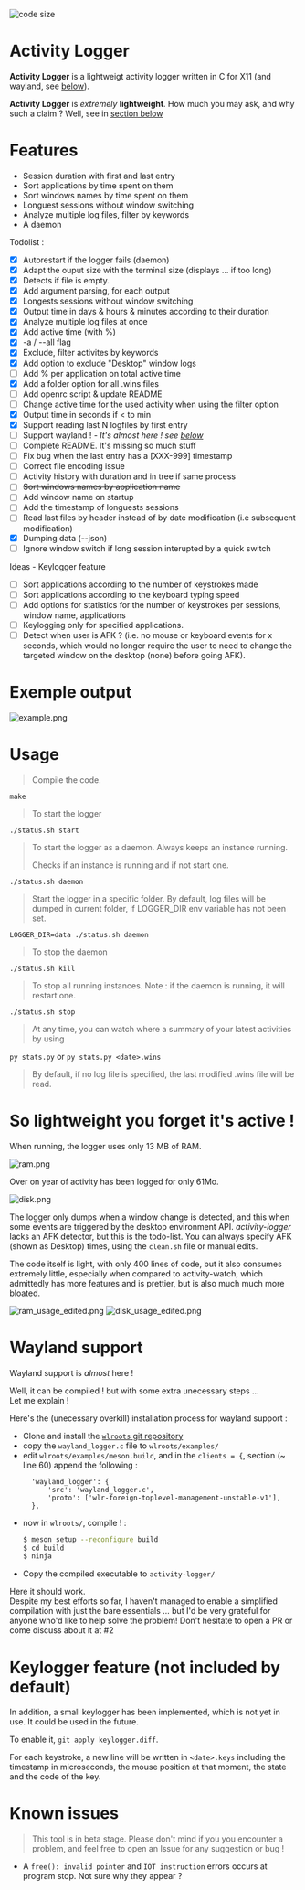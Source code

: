 ![code size](https://img.shields.io/github/languages/code-size/fm16191/activity-logger?style=flat)
# Activity Logger

**Activity Logger** is a lightweigt activity logger written in C for X11 (and wayland, see [below](#wayland-support)).

**Activity Logger** is *extremely* **lightweight**. How much you may ask, and why such a claim ? Well, see in [section below](#so-lightweight-you-forget-its-active)


# Features

- Session duration with first and last entry
- Sort applications by time spent on them
- Sort windows names by time spent on them
- Longuest sessions without window switching
- Analyze multiple log files, filter by keywords
- A daemon

Todolist : 
- [x] Autorestart if the logger fails (daemon)
- [x] Adapt the ouput size with the terminal size (displays ... if too long)
- [x] Detects if file is empty.
- [x] Add argument parsing, for each output
- [x] Longests sessions without window switching
- [x] Output time in days & hours & minutes according to their duration
- [x] Analyze multiple log files at once
- [x] Add active time (with %)
- [x] -a / --all flag
- [x] Exclude, filter activites by keywords
- [x] Add option to exclude "Desktop" window logs
- [ ] Add % per application on total active time
- [x] Add a folder option for all .wins files
- [ ] Add openrc script & update README
- [ ] Change active time for the used activity when using the filter option
- [x] Output time in seconds if < to  min
- [x] Support reading last N logfiles by first entry
- [ ] Support wayland ! *- It's almost here ! see [below](#wayland-support)*
- [ ] Complete README. It's missing so much stuff
- [ ] Fix bug when the last entry has a [XXX-999] timestamp
- [ ] Correct file encoding issue
- [ ] Activity history with duration and in tree if same process
- [ ] ~~Sort windows names by application name~~
- [ ] Add window name on startup
- [ ] Add the timestamp of longuests sessions
- [ ] Read last files by header instead of by date modification (i.e subsequent modification)
- [x] Dumping data (--json)
- [ ] Ignore window switch if long session interupted by a quick switch

Ideas - Keylogger feature
- [ ] Sort applications according to the number of keystrokes made
- [ ] Sort applications according to the keyboard typing speed
- [ ] Add options for statistics for the number of keystrokes per sessions, window name, applications
- [ ] Keylogging only for specified applications.
- [ ] Detect when user is AFK ? (i.e. no mouse or keyboard events for x seconds, which would no longer require the user to need to change the targeted window on the desktop (none) before going AFK).

# Exemple output

![example.png](example.png)

# Usage

> Compile the code.

`make`

> To start the logger

`./status.sh start`

> To start the logger as a daemon. Always keeps an instance running.
> 
> Checks if an instance is running and if not start one.

`./status.sh daemon`

> Start the logger in a specific folder. By default, log files will be dumped in current folder, if LOGGER_DIR env variable has not been set.

`LOGGER_DIR=data ./status.sh daemon`

> To stop the daemon

`./status.sh kill`

> To stop all running instances. Note : if the daemon is running, it will restart one.

`./status.sh stop`

> At any time, you can watch where a summary of your latest activities by using

`py stats.py` or `py stats.py <date>.wins`

> By default, if no log file is specified, the last modified .wins file will be read.

# So lightweight you forget it's active !

When running, the logger uses only 13 MB of RAM.

![ram.png](ram.png)

Over on year of activity has been logged for only 61Mo.

![disk.png](disk.png)

The logger only dumps when a window change is detected, and this when some events are triggered by the desktop environment API.
*activity-logger* lacks an AFK detector, but this is the todo-list. You can always specify AFK (shown as Desktop) times, using the `clean.sh` file or manual edits.

The code itself is light, with only 400 lines of code, but it also consumes extremely little, especially when compared to activity-watch, which admittedly has more features and is prettier, but is also much much more bloated.

![ram_usage_edited.png](ram_usage_edited.png)
![disk_usage_edited.png](disk_usage_edited.png)

# Wayland support

Wayland support is *almost* here !

Well, it can be compiled ! but with some extra unecessary steps ... \
Let me explain ! 

Here's the (unecessary overkill) installation process for wayland support : 
- Clone and install the [`wlroots` git repository](https://gitlab.freedesktop.org/wlroots/wlroots.git)
- copy the `wayland_logger.c` file to `wlroots/examples/`
- edit `wlroots/examples/meson.build`, and in the `clients = {`, section (~ line 60) append the following :
  ```meson
  	'wayland_logger': {
		'src': 'wayland_logger.c',
		'proto': ['wlr-foreign-toplevel-management-unstable-v1'],
	},
  ```
- now in `wlroots/`, compile ! : 
  ```bash
  $ meson setup --reconfigure build
  $ cd build
  $ ninja
  ```
- Copy the compiled executable to `activity-logger/`

Here it should work. \
Despite my best efforts so far, I haven't managed to enable a simplified compilation with just the bare essentials ... but I'd be very grateful for anyone who'd like to help solve the problem! Don't hesitate to open a PR or come discuss about it at #2

# Keylogger feature (not included by default)
In addition, a small keylogger has been implemented, which is not yet in use. It could be used in the future.

To enable it, `git apply keylogger.diff`.

For each keystroke, a new line will be written in `<date>.keys` including the timestamp in microseconds, the mouse position at that moment, the state and the code of the key.

# Known issues

> This tool is in beta stage. Please don't mind if you you encounter a problem, and feel free to open an Issue for any suggestion or bug !

- A `free(): invalid pointer` and `IOT instruction` errors occurs at program stop. Not sure why they appear ?
